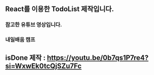 ## React를 이용한 TodoList 제작입니다.

### 참고한 유튜브 영상입니다.

### 내일배움 캠프

## isDone 제작 : https://youtu.be/0b7qs1P7re4?si=WxwEk0tcQjSZu7Fc
